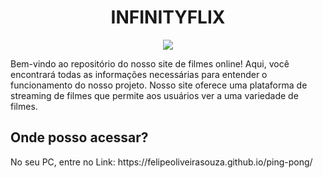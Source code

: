 <h1 align="center">INFINITYFLIX</h1>
<div align="center">
<img src="https://github.com/Felipeoliveirasouza/infinityflix/assets/153692420/12b21194-86c9-4a00-ab0c-0b30139cbdcd" />
</div>
<p>Bem-vindo ao repositório do nosso site de filmes online! Aqui, você encontrará todas as informações necessárias para entender o funcionamento do nosso projeto. Nosso site oferece uma plataforma de streaming de filmes que permite aos usuários ver a uma variedade de filmes.</p>
<h2>Onde posso acessar?</h2>
<p>No seu PC, entre no Link: https://felipeoliveirasouza.github.io/ping-pong/</p>
